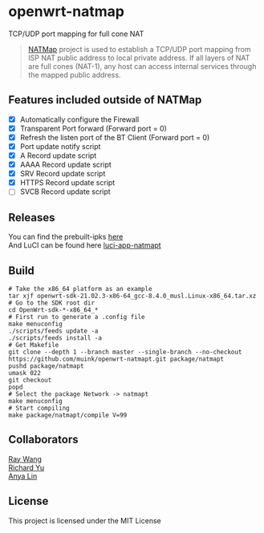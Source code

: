 # openwrt-natmap
TCP/UDP port mapping for full cone NAT

> [NATMap][] project is used to establish a TCP/UDP port mapping from ISP NAT public address to local private address. If all layers of NAT are full cones (NAT-1), any host can access internal services through the mapped public address.

## Features included outside of NATMap
- [x] Automatically configure the Firewall
- [x] Transparent Port forward (Forward port = 0)
- [x] Refresh the listen port of the BT Client (Forward port = 0)
- [x] Port update notify script
- [x] A Record update script
- [x] AAAA Record update script
- [x] SRV Record update script
- [x] HTTPS Record update script
- [ ] SVCB Record update script

## Releases
You can find the prebuilt-ipks [here](https://fantastic-packages.github.io/packages/)  
And LuCI can be found here [luci-app-natmapt][]

## Build

```shell
# Take the x86_64 platform as an example
tar xjf openwrt-sdk-21.02.3-x86-64_gcc-8.4.0_musl.Linux-x86_64.tar.xz
# Go to the SDK root dir
cd OpenWrt-sdk-*-x86_64_*
# First run to generate a .config file
make menuconfig
./scripts/feeds update -a
./scripts/feeds install -a
# Get Makefile
git clone --depth 1 --branch master --single-branch --no-checkout https://github.com/muink/openwrt-natmapt.git package/natmapt
pushd package/natmapt
umask 022
git checkout
popd
# Select the package Network -> natmapt
make menuconfig
# Start compiling
make package/natmapt/compile V=99
```

## Collaborators

[Ray Wang](https://github.com/heiher)  
[Richard Yu](https://github.com/ysc3839)  
[Anya Lin](https://github.com/muink)  

[NATMap]: https://github.com/heiher/natmap
[luci-app-natmapt]: https://github.com/muink/luci-app-natmapt

## License
This project is licensed under the MIT License
